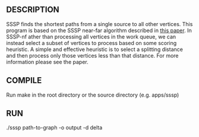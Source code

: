 ## DESCRIPTION

SSSP finds the shortest paths from a single source to all other vertices. This program is based on the SSSP near-far algorithm described in [this paper](https://people.csail.mit.edu/jshun/6886-s18/papers/DBGO14.pdf).
In SSSP-nf ather than processing all vertices in the work queue, we can instead select a subset of  vertices  to  process  based  on  some  scoring  heuristic.  A simple and effective heuristic is to select a splitting distance
and then process only those vertices less than that distance. 
For more information please see the paper. 


## COMPILE

Run make in the root directory or the source directory (e.g. apps/sssp)

## RUN

./sssp path-to-graph -o output -d delta










